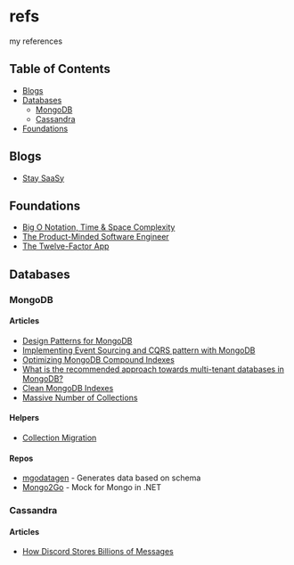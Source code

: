 # refs
my references

## Table of Contents

- [Blogs](#blogs)
- [Databases](#databases)
  - [MongoDB](#mongodb)
  - [Cassandra](#cassandra)
- [Foundations](#foundations)


## Blogs

- [Stay SaaSy](https://staysaasy.com/)

## Foundations

- [Big O Notation, Time & Space Complexity](https://dev.to/ethanmgustafson/big-o-notation-time-space-complexity-44l9)
- [The Product-Minded Software Engineer](https://blog.pragmaticengineer.com/the-product-minded-engineer/)
- [The Twelve-Factor App](https://12factor.net/)

## Databases

### MongoDB

#### Articles

- [Design Patterns for MongoDB](https://towardsdatascience.com/design-patterns-for-mongodb-894767315905)
- [Implementing Event Sourcing and CQRS pattern with MongoDB](https://blog.insiderattack.net/implementing-event-sourcing-and-cqrs-pattern-with-mongodb-66991e7b72be)
- [Optimizing MongoDB Compound Indexes](https://emptysqua.re/blog/optimizing-mongodb-compound-indexes)
- [What is the recommended approach towards multi-tenant databases in MongoDB?](https://stackoverflow.com/questions/2748825/what-is-the-recommended-approach-towards-multi-tenant-databases-in-mongodb)
- [Clean MongoDB Indexes](https://medium.com/@Philmod/clean-mongodb-indexes-6066daaeb042)
- [Massive Number of Collections](https://developer.mongodb.com/article/schema-design-anti-pattern-massive-number-collections/)

#### Helpers

- [Collection Migration](https://stackoverflow.com/questions/27039083/mongodb-move-documents-from-one-collection-to-another-collection/41483981#41483981)

#### Repos

- [mgodatagen](https://github.com/feliixx/mgodatagen) - Generates data based on schema
- [Mongo2Go](https://github.com/Mongo2Go/Mongo2Go) - Mock for Mongo in .NET

### Cassandra

#### Articles
- [How Discord Stores Billions of Messages](https://blog.discord.com/how-discord-stores-billions-of-messages-7fa6ec7ee4c7?gi=bd634e158b9e)
